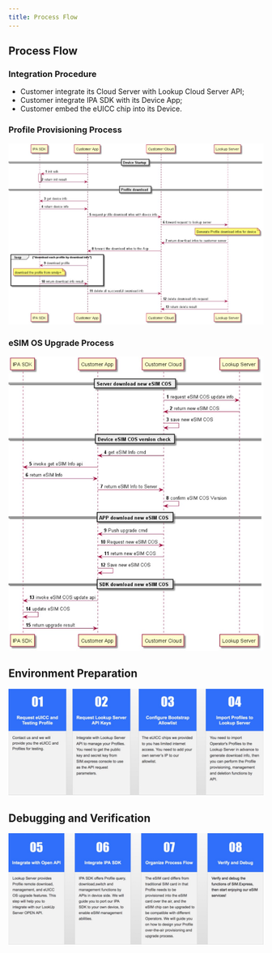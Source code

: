 ```yaml
---
title: Process Flow
---
```

## Process Flow
### Integration Procedure
- Customer integrate its Cloud Server with  Lookup Cloud Server API;
- Customer integrate IPA SDK with its Device App;
- Customer embed the eUICC chip into its Device.
### Profile Provisioning Process

![avatar](../../.vuepress/public/61653565473_.pic.jpg)
<!-- <img src="../.vuepress/public/61653565473_.pic.jpg" style="width: 626px;height: 450px;box-shadow: 10px 10px 10px 10px rgba(0,0,0,0.1);" alt=""> -->

### eSIM OS Upgrade Process
![avatar](../../.vuepress/public/81653623193_.pic.jpg)
<!-- <img src="../.vuepress/public/81653623193_.pic.jpg" style="width: 626px;height: 600px;box-shadow: 10px 10px 10px 10px rgba(0,0,0,0.1);" alt=""> -->

## Environment Preparation
![avatar](../../.vuepress/public/271654008219_.pic.jpg)
<!-- <img src="../.vuepress/public/271654008219_.pic.jpg" style="box-shadow: 10px 10px 10px 10px rgba(0,0,0,0.1);"> -->

## Debugging and Verification
![avatar](../../.vuepress/public/281654008253_.pic.jpg)

<!-- <img src="../.vuepress/public/281654008253_.pic.jpg" style="box-shadow: 10px 10px 10px 10px rgba(0,0,0,0.1);"> -->

